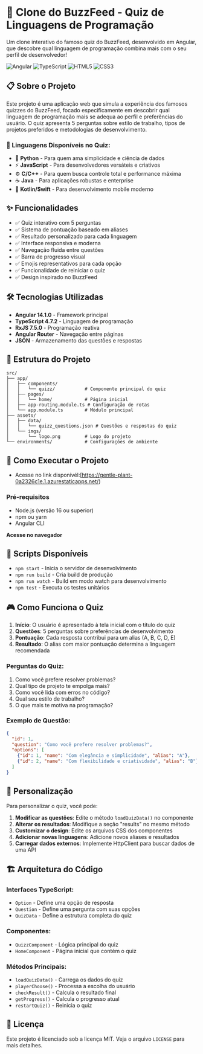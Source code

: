 # 🚀 Clone do BuzzFeed - Quiz de Linguagens de Programação

Um clone interativo do famoso quiz do BuzzFeed, desenvolvido em Angular, que descobre qual linguagem de programação combina mais com o seu perfil de desenvolvedor!

![Angular](https://img.shields.io/badge/Angular-14.1.0-red?style=for-the-badge&logo=angular)
![TypeScript](https://img.shields.io/badge/TypeScript-4.7.2-blue?style=for-the-badge&logo=typescript)
![HTML5](https://img.shields.io/badge/HTML5-E34F26?style=for-the-badge&logo=html5&logoColor=white)
![CSS3](https://img.shields.io/badge/CSS3-1572B6?style=for-the-badge&logo=css3&logoColor=white)

## 📋 Sobre o Projeto

Este projeto é uma aplicação web que simula a experiência dos famosos quizzes do BuzzFeed, focado especificamente em descobrir qual linguagem de programação mais se adequa ao perfil e preferências do usuário. O quiz apresenta 5 perguntas sobre estilo de trabalho, tipos de projetos preferidos e metodologias de desenvolvimento.

### 🎯 Linguagens Disponíveis no Quiz:
- 🐍 **Python** - Para quem ama simplicidade e ciência de dados
- ⚡ **JavaScript** - Para desenvolvedores versáteis e criativos
- ⚙️ **C/C++** - Para quem busca controle total e performance máxima
- ☕ **Java** - Para aplicações robustas e enterprise
- 📱 **Kotlin/Swift** - Para desenvolvimento mobile moderno

## ✨ Funcionalidades

- ✅ Quiz interativo com 5 perguntas
- ✅ Sistema de pontuação baseado em aliases
- ✅ Resultado personalizado para cada linguagem
- ✅ Interface responsiva e moderna
- ✅ Navegação fluida entre questões
- ✅ Barra de progresso visual
- ✅ Emojis representativos para cada opção
- ✅ Funcionalidade de reiniciar o quiz
- ✅ Design inspirado no BuzzFeed

## 🛠️ Tecnologias Utilizadas

- **Angular 14.1.0** - Framework principal
- **TypeScript 4.7.2** - Linguagem de programação
- **RxJS 7.5.0** - Programação reativa
- **Angular Router** - Navegação entre páginas
- **JSON** - Armazenamento das questões e respostas

## 📁 Estrutura do Projeto

```
src/
├── app/
│   ├── components/
│   │   └── quizz/           # Componente principal do quiz
│   ├── pages/
│   │   └── home/            # Página inicial
│   ├── app-routing.module.ts # Configuração de rotas
│   └── app.module.ts        # Módulo principal
├── assets/
│   ├── data/
│   │   └── quizz_questions.json # Questões e respostas do quiz
│   └── imgs/
│       └── logo.png         # Logo do projeto
└── environments/            # Configurações de ambiente
```

## 🚀 Como Executar o Projeto
- Acesse no link disponivél:[https://gentle-plant-0a2326c1e.1.azurestaticapps.net/)

### Pré-requisitos

- Node.js (versão 16 ou superior)
- npm ou yarn
- Angular CLI

 **Acesse no navegador**



## 📜 Scripts Disponíveis

- `npm start` - Inicia o servidor de desenvolvimento
- `npm run build` - Cria build de produção
- `npm run watch` - Build em modo watch para desenvolvimento
- `npm test` - Executa os testes unitários

## 🎮 Como Funciona o Quiz

1. **Início**: O usuário é apresentado à tela inicial com o título do quiz
2. **Questões**: 5 perguntas sobre preferências de desenvolvimento
3. **Pontuação**: Cada resposta contribui para um alias (A, B, C, D, E)
4. **Resultado**: O alias com maior pontuação determina a linguagem recomendada

### Perguntas do Quiz:
1. Como você prefere resolver problemas?
2. Qual tipo de projeto te empolga mais?
3. Como você lida com erros no código?
4. Qual seu estilo de trabalho?
5. O que mais te motiva na programação?

### Exemplo de Questão:
```json
{
  "id": 1,
  "question": "Como você prefere resolver problemas?",
  "options": [
    {"id": 1, "name": "Com elegância e simplicidade", "alias": "A"},
    {"id": 2, "name": "Com flexibilidade e criatividade", "alias": "B"}
  ]
}
```

## 🎨 Personalização

Para personalizar o quiz, você pode:

1. **Modificar as questões**: Edite o método `loadQuizData()` no componente
2. **Alterar os resultados**: Modifique a seção "results" no mesmo método
3. **Customizar o design**: Edite os arquivos CSS dos componentes
4. **Adicionar novas linguagens**: Adicione novos aliases e resultados
5. **Carregar dados externos**: Implemente HttpClient para buscar dados de uma API

## 🏗️ Arquitetura do Código

### Interfaces TypeScript:
- `Option` - Define uma opção de resposta
- `Question` - Define uma pergunta com suas opções
- `QuizData` - Define a estrutura completa do quiz

### Componentes:
- `QuizzComponent` - Lógica principal do quiz
- `HomeComponent` - Página inicial que contém o quiz

### Métodos Principais:
- `loadQuizData()` - Carrega os dados do quiz
- `playerChoose()` - Processa a escolha do usuário
- `checkResult()` - Calcula o resultado final
- `getProgress()` - Calcula o progresso atual
- `restartQuiz()` - Reinicia o quiz

## 📝 Licença

Este projeto é licenciado sob a licença MIT. Veja o arquivo `LICENSE` para mais detalhes.
